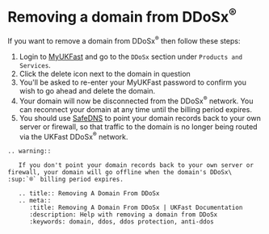 # Removing a domain from DDoSx<sup>®</sup>

If you want to remove a domain from DDoSx<sup>®</sup> then follow these steps:

1. Login to [MyUKFast](https://my.ukfast.co.uk) and go to the `DDoSx` section under `Products and Services`.
2. Click the delete icon next to the domain in question
3. You'll be asked to re-enter your MyUKFast password to confirm you wish to go ahead and delete the domain.
4. Your domain will now be disconnected from the DDoSx<sup>®</sup> network.  You can reconnect your domain at any time until the billing period expires.
5. You should use [SafeDNS](/domains/safedns/index) to point your domain records back to your own server or firewall, so that traffic to the domain is no longer being routed via the UKFast DDoSx<sup>®</sup> network.

```eval_rst
.. warning::

   If you don't point your domain records back to your own server or firewall, your domain will go offline when the domain's DDoSx\ :sup:`®` billing period expires.

```

```eval_rst
   .. title:: Removing A Domain From DDoSx
   .. meta::
      :title: Removing A Domain From DDoSx | UKFast Documentation
      :description: Help with removing a domain from DDoSx
      :keywords: domain, ddos, ddos protection, anti-ddos
```

